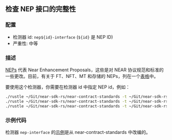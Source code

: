 ## 检查 NEP 接口的完整性

### 配置

* 检测器 id: `nep${id}-interface` (`${id}` 是 NEP ID)
* 严重性: 中等

### 描述

[NEPs](https://github.com/near/NEPs) 代表 Near Enhancement Proposals，这些是对 NEAR 协议规范和标准的一些更改。目前，有关于 FT、NFT、MT 和存储的 NEPs，列在一个[表格](https://github.com/near/NEPs#neps)中。

要使用这个检测器，你需要在检测器 id 中指定 NEP id，例如：

```bash
./rustle ~/Git/near-sdk-rs/near-contract-standards -t ~/Git/near-sdk-rs -d nep141-interface  # 可替代令牌标准
./rustle ~/Git/near-sdk-rs/near-contract-standards -t ~/Git/near-sdk-rs -d nep145-interface  # 存储管理
./rustle ~/Git/near-sdk-rs/near-contract-standards -t ~/Git/near-sdk-rs -d nep171-interface  # 不可替代令牌标准
```

### 示例代码

检测器 `nep-interface` 的[示例](/examples/nep-interface/)是从 near-contract-standards 中改编的。
